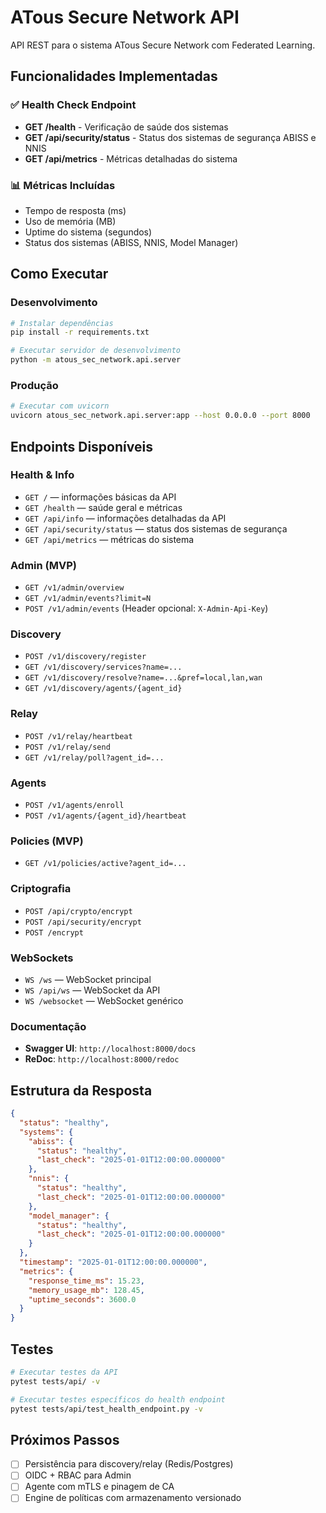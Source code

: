 # ATous Secure Network API

API REST para o sistema ATous Secure Network com Federated Learning.

## Funcionalidades Implementadas

### ✅ Health Check Endpoint
- **GET /health** - Verificação de saúde dos sistemas
- **GET /api/security/status** - Status dos sistemas de segurança ABISS e NNIS
- **GET /api/metrics** - Métricas detalhadas do sistema

### 📊 Métricas Incluídas
- Tempo de resposta (ms)
- Uso de memória (MB)
- Uptime do sistema (segundos)
- Status dos sistemas (ABISS, NNIS, Model Manager)

## Como Executar

### Desenvolvimento
```bash
# Instalar dependências
pip install -r requirements.txt

# Executar servidor de desenvolvimento
python -m atous_sec_network.api.server
```

### Produção
```bash
# Executar com uvicorn
uvicorn atous_sec_network.api.server:app --host 0.0.0.0 --port 8000
```

## Endpoints Disponíveis

### Health & Info
- `GET /` — informações básicas da API
- `GET /health` — saúde geral e métricas
- `GET /api/info` — informações detalhadas da API
- `GET /api/security/status` — status dos sistemas de segurança
- `GET /api/metrics` — métricas do sistema

### Admin (MVP)
- `GET /v1/admin/overview`
- `GET /v1/admin/events?limit=N`
- `POST /v1/admin/events` (Header opcional: `X-Admin-Api-Key`)

### Discovery
- `POST /v1/discovery/register`
- `GET /v1/discovery/services?name=...`
- `GET /v1/discovery/resolve?name=...&pref=local,lan,wan`
- `GET /v1/discovery/agents/{agent_id}`

### Relay
- `POST /v1/relay/heartbeat`
- `POST /v1/relay/send`
- `GET /v1/relay/poll?agent_id=...`

### Agents
- `POST /v1/agents/enroll`
- `POST /v1/agents/{agent_id}/heartbeat`

### Policies (MVP)
- `GET /v1/policies/active?agent_id=...`

### Criptografia
- `POST /api/crypto/encrypt`
- `POST /api/security/encrypt`
- `POST /encrypt`

### WebSockets
- `WS /ws` — WebSocket principal
- `WS /api/ws` — WebSocket da API
- `WS /websocket` — WebSocket genérico

### Documentação
- **Swagger UI**: `http://localhost:8000/docs`
- **ReDoc**: `http://localhost:8000/redoc`

## Estrutura da Resposta

```json
{
  "status": "healthy",
  "systems": {
    "abiss": {
      "status": "healthy",
      "last_check": "2025-01-01T12:00:00.000000"
    },
    "nnis": {
      "status": "healthy",
      "last_check": "2025-01-01T12:00:00.000000"
    },
    "model_manager": {
      "status": "healthy",
      "last_check": "2025-01-01T12:00:00.000000"
    }
  },
  "timestamp": "2025-01-01T12:00:00.000000",
  "metrics": {
    "response_time_ms": 15.23,
    "memory_usage_mb": 128.45,
    "uptime_seconds": 3600.0
  }
}
```

## Testes

```bash
# Executar testes da API
pytest tests/api/ -v

# Executar testes específicos do health endpoint
pytest tests/api/test_health_endpoint.py -v
```

## Próximos Passos

- [ ] Persistência para discovery/relay (Redis/Postgres)
- [ ] OIDC + RBAC para Admin
- [ ] Agente com mTLS e pinagem de CA
- [ ] Engine de políticas com armazenamento versionado